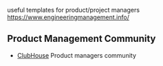 useful templates for product/project managers 
https://www.engineeringmanagement.info/





## Product Management Community 
- [ClubHouse](https://www.clubhouse.com/club/newbie-product-management) Product managers community



